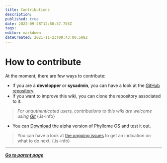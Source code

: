 ```yaml
---
title: Contributions
description: 
published: true
date: 2022-09-28T12:50:57.755Z
tags: 
editor: markdown
dateCreated: 2021-11-23T09:43:00.508Z
---
```


# How to contribute

At the moment, there are few ways to contribute:

* If you are a **developper** or **sysadmin**, you can have a look at the [GitHub repository](https://github.com/PhyllomeOS/phyllomeos).
* If you want to improve this wiki, you can clone the repository associated to it.

> *For unauthenticated users, contributions to this wiki are welcome using [Git](https://github.com/PhyllomeOS/wiki)*
> {.is-info}

* You can [Download](https://github.com/PhyllomeOS/phyllomeos/releases) the alpha version of Phyllome OS and test it out. 

> You can have a look at [the ongoing issues](https://kanboard.phyllo.me/b/CH7qd98J2v7egmodk/development) to get an indication on what to do next.
{.is-info}

---

*[**Go to parent page**](https://wiki.phyllo.me/)*